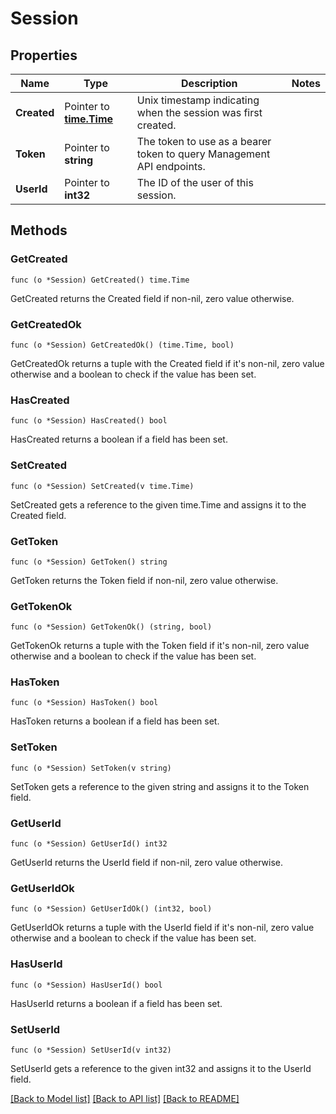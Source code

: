 # Session

## Properties

Name | Type | Description | Notes
------------ | ------------- | ------------- | -------------
**Created** | Pointer to [**time.Time**](time.Time.md) | Unix timestamp indicating when the session was first created. | 
**Token** | Pointer to **string** | The token to use as a bearer token to query Management API endpoints. | 
**UserId** | Pointer to **int32** | The ID of the user of this session. | 

## Methods

### GetCreated

`func (o *Session) GetCreated() time.Time`

GetCreated returns the Created field if non-nil, zero value otherwise.

### GetCreatedOk

`func (o *Session) GetCreatedOk() (time.Time, bool)`

GetCreatedOk returns a tuple with the Created field if it's non-nil, zero value otherwise
and a boolean to check if the value has been set.

### HasCreated

`func (o *Session) HasCreated() bool`

HasCreated returns a boolean if a field has been set.

### SetCreated

`func (o *Session) SetCreated(v time.Time)`

SetCreated gets a reference to the given time.Time and assigns it to the Created field.

### GetToken

`func (o *Session) GetToken() string`

GetToken returns the Token field if non-nil, zero value otherwise.

### GetTokenOk

`func (o *Session) GetTokenOk() (string, bool)`

GetTokenOk returns a tuple with the Token field if it's non-nil, zero value otherwise
and a boolean to check if the value has been set.

### HasToken

`func (o *Session) HasToken() bool`

HasToken returns a boolean if a field has been set.

### SetToken

`func (o *Session) SetToken(v string)`

SetToken gets a reference to the given string and assigns it to the Token field.

### GetUserId

`func (o *Session) GetUserId() int32`

GetUserId returns the UserId field if non-nil, zero value otherwise.

### GetUserIdOk

`func (o *Session) GetUserIdOk() (int32, bool)`

GetUserIdOk returns a tuple with the UserId field if it's non-nil, zero value otherwise
and a boolean to check if the value has been set.

### HasUserId

`func (o *Session) HasUserId() bool`

HasUserId returns a boolean if a field has been set.

### SetUserId

`func (o *Session) SetUserId(v int32)`

SetUserId gets a reference to the given int32 and assigns it to the UserId field.


[[Back to Model list]](../README.md#documentation-for-models) [[Back to API list]](../README.md#documentation-for-api-endpoints) [[Back to README]](../README.md)


